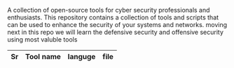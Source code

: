 A collection of open-source tools for cyber security professionals and enthusiasts. This repository contains a collection of tools and scripts that can be used to enhance the security of your systems and networks.
moving next in this repo we will learn the defensive security and offensive security using most valuble tools


| Sr | Tool name | languge | file |
|----|-----------|---------|------|
